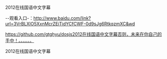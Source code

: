 2012在线国语中文字幕

--观看入口-：http://www.baidu.com/link?url=3VrBLXlO5XxnMcrZEiTidYCfCWF-0d9sJg6RtkqzmXC&wd

https://github.com/gtghyu/dosjs2012在线国语中文字幕否则，未来在你自己的手中！。。。。。。

2012在线国语中文字幕
